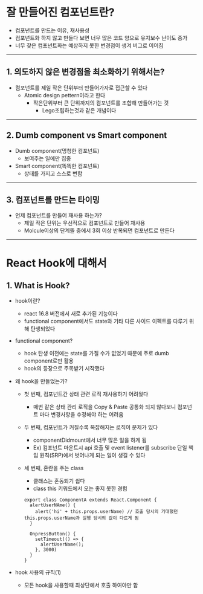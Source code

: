 # 잘 만들어진 컴포넌트란?

- 컴포넌트를 만드는 이유, 재사용성
- 컴포넌트화 하지 않고 만들다 보면 너무 많은 코드 양으로 유지보수 난이도 증가
- 너무 잦은 컴포넌트화는 예상하지 못한 변경점이 생겨 버그로 이어짐

<hr/>

## 1. 의도하지 않은 변경점을 최소화하기 위해서는?

- 컴포넌트를 제일 작은 단위부터 만들어가자로 접근할 수 있다
  - Atomic design pettern이라고 한다
    - 작은단위부터 큰 단위까지의 컴포넌트를 조합해 만들어가는 것
      - Lego조립하는것과 같은 개념이다

<hr/>

## 2. Dumb component vs Smart component

- Dumb component(멍청한 컴포넌트)
  - 보여주는 일에만 집중
- Smart component(똑똑한 컴포넌트)
  - 상태를 가지고 스스로 변함

<hr />

## 3. 컴포넌트를 만드는 타이밍

- 언제 컴포넌트를 만들어 재사용 하는가?
  - 제일 작은 단위는 우선적으로 컴포넌트로 만들어 재사용
  - Molcule이상의 단계뜰 중에서 3회 이상 반복되면 컴포넌트로 만든다

<hr />

# React Hook에 대해서

## 1. What is Hook?

- hook이란?

  - react 16.8 버전에서 새로 추가된 기능이다
  - functional component에서도 state와 기타 다른 사이드 이펙트를 다루기 위해 탄생되었다

- functional component?

  - hook 탄생 이전에는 state를 가질 수가 없었기 때문에 주로 dumb component로만 활용
  - hook의 등장으로 주목받기 시작했다

- 왜 hook을 만들었는가?

  - 첫 번째, 컴포넌트간 상태 관련 로직 재사용하기 어려웠다
    - 매번 같은 상태 관리 로직을 Copy & Paste 공통화 되지 않다보니 컴포넌트 마다 변경사항을 수정해야 하는 어려움
  - 두 번째, 컴포넌트가 커질수록 복잡해지는 로직이 문제가 있다
    - componentDidmount에서 너무 많은 일을 하게 됨
    - Ex) 컴포넌트 마운트시 api 호출 및 event listener를 subscribe 단일 책임 원칙(SRP)에서 벗어나게 되는 일이 생길 수 있다
  - 세 번째, 혼란을 주는 class

    - 클래스는 혼동되기 쉽다
    - class this 키워드에서 오는 좋지 못한 경험

    ```
    export class ComponentA extends React.Component {
      alertUserNAme() {
        alert('hi' + this.props.userName) // 호출 당시의 기대했던 this.props.userName과 실행 당시의 값이 다르게 됨
      }

      OnpressButton() {
        setTimeout(() => {
          alertUserName();
        }, 3000)
      }
    }
    ```

- hook 사용의 규칙(1)
  - 모든 hook을 사용할때 최상단에서 호출 하여야만 함
